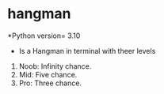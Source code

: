 # hangman
*Python version= 3.10
* Is a Hangman in terminal  with theer levels 
1. Noob: Infinity chance.
2. Mid: Five chance.
3. Pro: Three chance.





